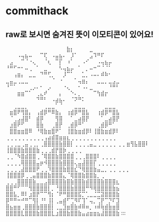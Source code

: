# commithack
## raw로 보시면 숨겨진 뜻이 이모티콘이 있어요!
   ⠀⠀⠀⠀⠀⠀⠀⠀⠀⠀⠀⠀⠀⠀⠀⠀⣷⡆⠀⠀⠀⠀⣀⠀⠀⠀⠀⠀
⠀⠀⠀⠠⢤⣦⠤⠀⠀⠉⢏⠀⠠⣤⣦⠄⠀⡸⠁⠀⠀⠀⣠⠹⠛⠏⠀⠀⠀⠀
⠀⣠⠀⠀⠉⠈⠐⢄⠀⠀⠈⢆⠀⠉⡏⠀⠰⠁⠀⠀⠠⠊⠀⠀⠠⢤⣦⡤⠀⠀
⠘⠛⠋⠒⠂⠤⢀⠀⠁⠀⣀⠀⠀⠀⠣⢤⣦⡤⠀⠁⠀⡀⠤⠒⠉⠈⠈⠁⠀⠀
⠀⠀⢠⣶⡄⠀⣀⣀⠀⠙⠛⢋⡀⠀⠀⡸⠉⠁⠀⠀⣁⡀⠠⠤⠄⠾⠷⠂⠀⠀
⣀⣤⣀⢀⣀⣀⠀⠀⠀⠀⠀⠀⠈⠀⠐⠀⠀⠀⠁⢤⣶⡄⠀⠀⣀⣀⡀⣀⣠⣀
⠘⠉⠁⠀⠀⠀⢀⡠⠄⠂⠀⡠⠀⠀⠀⠐⢄⠀⠀⠂⠠⠄⣀⠀⠀⠀⠀⠘⠛⠃
⠀⠀⠀⣶⣶⠉⠁⠀⢀⣄⠞⠀⠀⠀⡄⠀⠀⠑⠄⡀⠀⠀⠀⠉⢳⣾⡖⠀⠀⠀
⠀⠀⠀⠀⠀⠀⠀⠀⠙⠛⠃⠀⠠⣴⣦⠄⠀⠈⠝⠛⠅⠀⠀⠀⠀⠀⠀⠀⠀⠀
⠀⠀⢀⣀⣀⡀⠀⠀⠀⠀⢀⣀⣀⠁⠈⠀⠀⠀⣀⣀⣀⠀⠀⠀⠀⠀⣀⣀⣀⠀⠀⠀
⠀⣶⣿⠟⢻⣿⡄⠀⢠⣾⡿⠛⠿⣷⡄⠀⢰⣾⡿⠛⣿⣧⠀⠀⢰⣾⡿⠛⣿⣧
⠀⠈⢀⣠⣼⣿⠃⠀⣾⡿⠀⠀⠀⢻⣿⠀⠀⠁⣀⣴⣿⡟⠀⠀⠀⠁⣀⣴⣿⡟
⠀⣰⣿⠟⠋⠀⠀⠀⣿⣷⠀⠀⢀⣿⡟⠀⢀⣾⡿⠛⠁⠀⠀⠀⢀⣾⡿⠛⠁
⠀⣿⣿⣶⣶⣿⠿⠀⠘⢿⣷⣶⣿⠟⠁⠀⢸⣿⣷⣶⣾⡿⠇⢸⣿⣷⣶⣾⡿⠇
⢀⢀⢀⢀⢀⢀⢀⢀⢀⢀⢠⣴⣾⣿⣶⣶⣆⢀⢀⢀⢀⢀⢀⢀⢀⢀⢀⢀⢀
⢀⢀⢀⣀⢀⣤⢀⢀⡀⢀⣿⣿⣿⣿⣷⣿⣿⡇⢀⢀⢀⢀⣤⣀⢀⢀⢀⢀⢀
⢀⢀ ⣶⢻⣧⣿⣿⠇ ⢸⣿⣿⣿⣷⣿⣿⣿⣷⢀⢀⢀⣾⡟⣿⡷⢀⢀⢀⢀
⢀⢀⠈⠳⣿⣾⣿⣿⢀⠈⢿⣿⣿⣷⣿⣿⣿⣿⢀⢀⢀⣿⣿⣿⠇⢀⢀⢀⢀
⢀⢀⢀⢀⢿⣿⣿⣿⣤⡶⠺⣿⣿⣿⣷⣿⣿⣿⢄⣤⣼⣿⣿⡏⢀⢀⢀⢀⢀
⢀⢀⢀⢀⣼⣿⣿⣿⠟⢀⢀⠹⣿⣿⣿⣷⣿⣿⣎⠙⢿⣿⣿⣷⣤⣀⡀⢀⢀
⢀⢀⢀ ⢸⣿⣿⣿⡿⢀⢀⣤⣿⣿⣿⣷⣿⣿⣿⣄⠈⢿⣿⣿⣷⣿⣿⣷⡀⢀
⢀⢀⢀⣿⣿⣿⣿⣷⣀⣀⣠⣿⣿⣿⣿⣷⣿⣷⣿⣿⣷⣾⣿⣿⣿⣷⣿⣿⣿⣆
⣿⣿⠛⠋⠉⠉⢻⣿⣿⣿⣿⡇⡀⠘⣿⣿⣿⣷⣿⣿⣿⠛⠻⢿⣿⣿⣿⣿⣷⣦
⣿⣿⣧⡀⠿⠇⣰⣿⡟⠉⠉⢻⡆⠈⠟⠛⣿⣿⣿⣯⡉⢁⣀⣈⣉⣽⣿⣿⣿⣷
⡿⠛⠛⠒⠚⠛⠉⢻⡇⠘⠃⢸⡇⢀⣤⣾⠋⢉⠻⠏⢹⠁⢤⡀⢉⡟⠉⡙⠏⣹
⣿⣦⣶⣶⢀⣿⣿⣿⣷⣿⣿⣿⡇⢀⣀⣹⣶⣿⣷⠾⠿⠶⡀⠰⠾⢷⣾⣷⣶⣿
⣿⣿⣿⣿⣇⣿⣿⣿⣷⣿⣿⣿⣇⣰⣿⣿⣷⣿⣿⣷⣤⣴⣶⣶⣦⣼⣿⣿⣿⣷
:::


